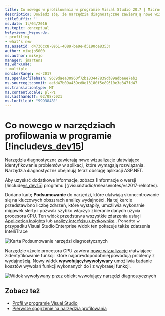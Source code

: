 ```yaml
---
title: Co nowego w profilowania w programie Visual Studio 2017 | Microsoft Docs
description: Dowiedz się, że narzędzia diagnostyczne zawierają nowe wizualizacje ułatwiające identyfikowanie problemów w aplikacji, które wymagają rozwiązania.
titleSuffix: ''
ms.date: 11/04/2016
ms.topic: conceptual
helpviewer_keywords:
- profiling
- what's new
ms.assetid: d4736cc8-8961-4089-be9e-d5190ce8353c
author: mikejo5000
ms.author: mikejo
manager: jmartens
ms.workload:
- multiple
monikerRange: vs-2017
ms.openlocfilehash: 9619daea30960f72b183447839db89adbaee7eb2
ms.sourcegitcommit: ae6d47b09a439cd0e13180f5e89510e3e347fd47
ms.translationtype: MT
ms.contentlocale: pl-PL
ms.lasthandoff: 02/08/2021
ms.locfileid: "99938489"
---
```

# <a name="whats-new-in-profiling-tools-in-includevs_dev15"></a>Co nowego w narzędziach profilowania w programie [!include[vs_dev15](../misc/includes/vs_dev15_md.md)]

Narzędzia diagnostyczne zawierają nowe wizualizacje ułatwiające identyfikowanie problemów w aplikacji, które wymagają rozwiązania. Narzędzia diagnostyczne obejmują teraz obsługę aplikacji ASP.NET.

Aby uzyskać dodatkowe informacje, zobacz [Informacje o wersji [!include[vs_dev15](../misc/includes/vs_dev15_md.md)] programu ](/visualstudio/releasenotes/vs2017-relnotes).

Dodano kartę **Podsumowanie** do narzędzi, które ułatwiają skoncentrowanie się na kluczowych obszarach analizy wydajności. Na tej karcie przedstawiono liczbę zdarzeń, które wystąpiły, umożliwia wykonanie migawek sterty i pozwala szybko włączyć zbieranie danych użycia procesora CPU. Ten widok przedstawia wszystkie zdarzenia usługi [Application Insights](/azure/azure-monitor/app/visual-studio) lub [analizy interfejsu użytkownika](/visualstudio/releasenotes/vs2017-relnotes) . Ponadto w przypadku Visual Studio Enterprise widok ten pokazuje także zdarzenia IntelliTrace.

![Karta Podsumowanie narzędzi diagnostycznych](../profiling/media/diag-tools-summary-tab-2.png "DiagToolsSummaryTab")

Narzędzie użycie procesora CPU zawiera [nowe wizualizacje](../profiling/Beginners-Guide-to-Performance-Profiling.md) ułatwiające zidentyfikowanie funkcji, które najprawdopodobniej powodują problemy z wydajnością. Nowy widok **wywołujący/wywoływany** umożliwia badanie kosztów wywołań funkcji wykonanych do i z wybranej funkcji.

![Widok wywoływany przez obiekt wywołujący narzędzi diagnostycznych](../profiling/media/diag-tools-caller-callee-2.png "DiagToolsCallerCallee")

## <a name="see-also"></a>Zobacz też

- [Profil w programie Visual Studio](../profiling/index.yml)
- [Pierwsze spojrzenie na narzędzia profilowania](../profiling/profiling-feature-tour.md)